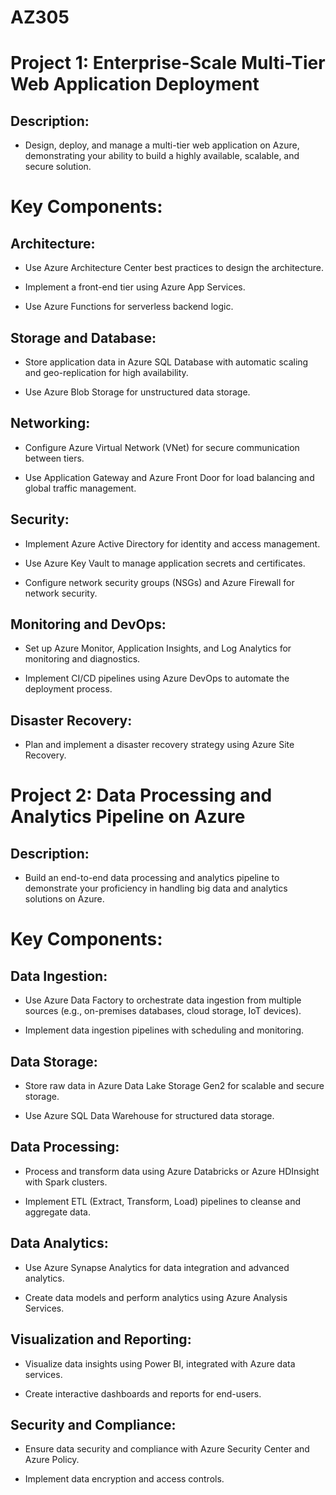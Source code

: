 # AZ305

# Project 1: Enterprise-Scale Multi-Tier Web Application Deployment
## Description:
- Design, deploy, and manage a multi-tier web application on Azure, demonstrating your ability to build a highly available, scalable, and secure solution.

# Key Components:
## Architecture:

- Use Azure Architecture Center best practices to design the architecture.

- Implement a front-end tier using Azure App Services.

- Use Azure Functions for serverless backend logic.

## Storage and Database:

- Store application data in Azure SQL Database with automatic scaling and geo-replication for high availability.

- Use Azure Blob Storage for unstructured data storage.

## Networking:

- Configure Azure Virtual Network (VNet) for secure communication between tiers.

- Use Application Gateway and Azure Front Door for load balancing and global traffic management.

## Security:

- Implement Azure Active Directory for identity and access management.

- Use Azure Key Vault to manage application secrets and certificates.

- Configure network security groups (NSGs) and Azure Firewall for network security.

## Monitoring and DevOps:

- Set up Azure Monitor, Application Insights, and Log Analytics for monitoring and diagnostics.

- Implement CI/CD pipelines using Azure DevOps to automate the deployment process.

## Disaster Recovery:

- Plan and implement a disaster recovery strategy using Azure Site Recovery.



# Project 2: Data Processing and Analytics Pipeline on Azure
## Description:
- Build an end-to-end data processing and analytics pipeline to demonstrate your proficiency in handling big data and analytics solutions on Azure.

# Key Components:
## Data Ingestion:

- Use Azure Data Factory to orchestrate data ingestion from multiple sources (e.g., on-premises databases, cloud storage, IoT devices).

- Implement data ingestion pipelines with scheduling and monitoring.

## Data Storage:

- Store raw data in Azure Data Lake Storage Gen2 for scalable and secure storage.

- Use Azure SQL Data Warehouse for structured data storage.

## Data Processing:

- Process and transform data using Azure Databricks or Azure HDInsight with Spark clusters.

- Implement ETL (Extract, Transform, Load) pipelines to cleanse and aggregate data.

## Data Analytics:

- Use Azure Synapse Analytics for data integration and advanced analytics.

- Create data models and perform analytics using Azure Analysis Services.

## Visualization and Reporting:

- Visualize data insights using Power BI, integrated with Azure data services.

- Create interactive dashboards and reports for end-users.

## Security and Compliance:

- Ensure data security and compliance with Azure Security Center and Azure Policy.

- Implement data encryption and access controls.
